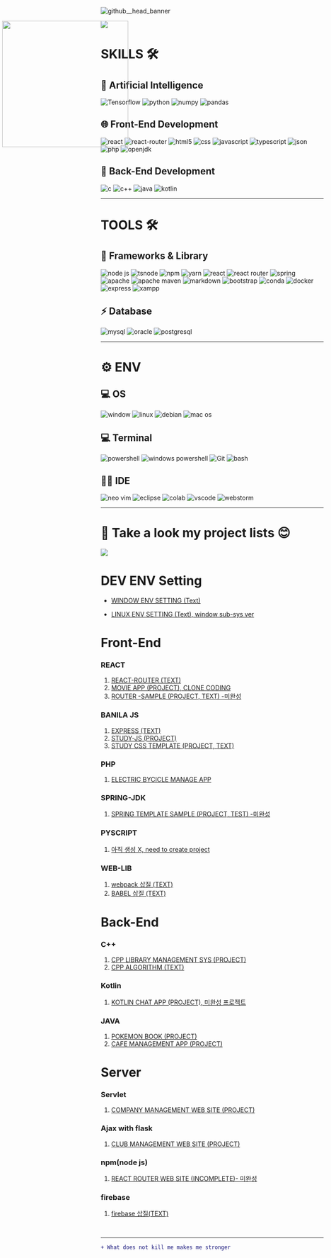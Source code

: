 ![github__head_banner](https://user-images.githubusercontent.com/77220824/190882822-91ab89a3-400c-4a53-81e8-84573c2c9169.png)


<img style="position: absolute; left: 5px; height: 285px;" src="https://github-readme-stats.vercel.app/api/?username=ShinMini" >
<img style="height: 285px position: absolute; right: 5px;" src="https://github-readme-stats.vercel.app/api/top-langs/?username=ShinMini" >



# SKILLS 🛠️

## 🤖 Artificial Intelligence

![Tensorflow](https://img.shields.io/badge/TensorFlow-FF6F00?style=for-the-badge&logo=tenAsorflow&logoColor=white)
![python](https://img.shields.io/badge/python-3776ab?style=for-the-badge&logo=python&logocolor=white)
![numpy](https://img.shields.io/badge/Numpy-777BB4?style=for-the-badge&logo=numpy&logoColor=white)
![pandas](https://img.shields.io/badge/Pandas-2C2D72?style=for-the-badge&logo=pandas&logoColor=white)


## 🌐 Front-End Development

![react](https://img.shields.io/badge/React-20232A?style=for-the-badge&logo=react&logoColor=61DAFB)
![react-router](https://img.shields.io/badge/React_Router-CA4245?style=for-the-badge&logo=react-router&logoColor=white)
![html5](https://img.shields.io/badge/HTML5-E34F26?style=for-the-badge&logo=html5&logoColor=white)
![css](https://img.shields.io/badge/CSS3-1572B6?style=for-the-badge&logo=css3&logoColor=white)
![javascript](https://img.shields.io/badge/JavaScript-323330?style=for-the-badge&logo=javascript&logoColor=F7DF1E)
![typescript](https://img.shields.io/badge/TypeScript-007ACC?style=for-the-badge&logo=typescript&logoColor=whit)
![json](https://img.shields.io/badge/json-5E5C5C?style=for-the-badge&logo=json&logoColor=white)
![php](https://img.shields.io/badge/PHP-777BB4?style=for-the-badge&logo=php&logoColor=white)
![openjdk](https://img.shields.io/badge/OpenJDK-ED8B00?style=for-the-badge&logo=openjdk&logoColor=white)


## 🔗 Back-End Development

![c](https://img.shields.io/badge/C-00599C?style=for-the-badge&logo=c&logoColor=white)
![c++](https://img.shields.io/badge/C%2B%2B-00599C?style=for-the-badge&logo=c%2B%2B&logoColor=white)
![java](https://img.shields.io/badge/Java-998888?style=for-the-badge&logo=java%2B%2B&logoColor=white)
![kotlin](https://img.shields.io/badge/Kotlin-0095D5?&style=for-the-badge&logo=kotlin&logoColor=white)

---

# TOOLS 🛠️

## 🚀 Frameworks & Library

![node js](https://img.shields.io/badge/Node.js-339933?style=for-the-badge&logo=nodedotjs&logoColor=white)
![tsnode](https://img.shields.io/badge/ts--node-3178C6?style=for-the-badge&logo=ts-node&logoColor=white)
![npm](https://img.shields.io/badge/npm-CB3837?style=for-the-badge&logo=npm&logoColor=white)
![yarn](https://img.shields.io/badge/Yarn-2C8EBB?style=for-the-badge&logo=yarn&logoColor=white)
![react](https://img.shields.io/badge/React-20232A?style=for-the-badge&logo=react&logoColor=61DAFB)
![react router](https://img.shields.io/badge/React_Router-CA4245?style=for-the-badge&logo=react-router&logoColor=white)
![spring](https://img.shields.io/badge/Spring-6DB33F?style=for-the-badge&logo=spring&logoColor=white)
![apache](https://img.shields.io/badge/Apache-D22128?style=for-the-badge&logo=Apache&logoColor=white)
![apache maven](https://img.shields.io/badge/apache_maven-C71A36?style=for-the-badge&logo=apachemaven&logoColor=white)
![markdown](https://img.shields.io/badge/Markdown-000000?style=for-the-badge&logo=markdown&logoColor=white)
![bootstrap](https://img.shields.io/badge/Bootstrap-563D7C?style=for-the-badge&logo=bootstrap&logoColor=white)
![conda](https://img.shields.io/badge/conda-342B029.svg?&style=for-the-badge&logo=anaconda&logoColor=white)
![docker](https://img.shields.io/badge/Docker-2CA5E0?style=for-the-badge&logo=docker&logoColor=white)
![express](https://img.shields.io/badge/Express.js-000000?style=for-the-badge&logo=express&logoColor=white)
![xampp](https://img.shields.io/badge/Xampp-F37623?style=for-the-badge&logo=xampp&logoColor=white)

## ⚡ Database 
![mysql](https://img.shields.io/badge/MySQL-005C84?style=for-the-badge&logo=mysql&logoColor=white)
![oracle](https://img.shields.io/badge/Oracle-F80000?style=for-the-badge&logo=Oracle&logoColor=white)
![postgresql](https://img.shields.io/badge/PostgreSQL-316192?style=for-the-badge&logo=postgresql&logoColor=white)

---

# ⚙️ ENV

## 💻 OS

![window](https://img.shields.io/badge/Windows-0078D6?style=for-the-badge&logo=windows&logoColor=white)
![linux](https://img.shields.io/badge/Linux-FCC624?style=for-the-badge&logo=linux&logoColor=black)
![debian](https://img.shields.io/badge/Debian-A81D33?style=for-the-badge&logo=debian&logoColor=white)
![mac os](https://img.shields.io/badge/mac%20os-000000?style=for-the-badge&logo=apple&logoColor=white)

## 💻 Terminal

![powershell](https://img.shields.io/badge/powershell-5391FE?style=for-the-badge&logo=powershell&logoColor=white)
![windows powershell](https://img.shields.io/badge/windows%20terminal-4D4D4D?style=for-the-badge&logo=windows%20terminal&logoColor=white)
![Git](https://img.shields.io/badge/GIT-E44C30?style=for-the-badge&logo=git&logoColor=white)
![bash](https://img.shields.io/badge/GNU%20Bash-4EAA25?style=for-the-badge&logo=GNU%20Bash&logoColor=white)

## 👩‍💻 IDE

![neo vim](https://img.shields.io/badge/NeoVim-%2357A143.svg?&style=for-the-badge&logo=neovim&logoColor=white)
![eclipse](https://img.shields.io/badge/Eclipse-2C2255?style=for-the-badge&logo=eclipse&logoColor=white)
![colab](https://img.shields.io/badge/Colab-F9AB00?style=for-the-badge&logo=googlecolab&color=525252)
![vscode](https://img.shields.io/badge/VSCode-0078D4?style=for-the-badge&logo=visual%20studio%20code&logoColor=white)
![webstorm](https://img.shields.io/badge/WebStorm-000000?style=for-the-badge&logo=WebStorm&logoColor=white)

---

# 🚀 Take a look my project lists 😊

<img src="https://github-profile-summary-cards.vercel.app/api/cards/profile-details?username=ShinMini&theme=vue" >

# DEV ENV Setting 
   
   - [WINDOW ENV SETTING (Text)](https://github.com/ShinMini/Window_SetUp) 
   
   - [LINUX ENV SETTING (Text), window sub-sys ver](https://github.com/ShinMini/Ubuntu-In-Windows)

# Front-End
   
   ### REACT
   1. [REACT-ROUTER (TEXT)](https://github.com/ShinMini/Study-React-Router)
   2. [MOVIE APP (PROJECT), CLONE CODING](https://github.com/ShinMini/Movie-APP)
   3. [ROUTER -SAMPLE (PROJECT, TEXT) -미완성](https://github.com/ShinMini/Router)
      
   ### BANILA JS
   1. [EXPRESS (TEXT)](https://github.com/ShinMini/Express)
   2. [STUDY-JS (PROJECT)](https://github.com/ShinMini/Study-JS)
   3. [STUDY CSS TEMPLATE (PROJECT, TEXT)](https://github.com/ShinMini/CSS-Animation-Form)      
   
   ### PHP
   1. [ELECTRIC BYCICLE MANAGE APP](HTTPS://GITHUB.COM/sHINmINI/wEB-fORM-php) 
  
   ### SPRING-JDK
   1. [SPRING TEMPLATE SAMPLE (PROJECT, TEST) -미완성](https://github.com/ShinMini/spring-web) 
   
   ### PYSCRIPT
   1. [아직 생성 X, need to create project](https://github.com/ShinMini/Club-Management)
   
   ### WEB-LIB
   1. [webpack 삽질 (TEXT)](https://github.com/ShinMini/webpack-SAB-JIL)
   2. [BABEL 삽질 (TEXT)](https://github.com/ShinMini/babel-SAB-JIL)

# Back-End 
   
   ### C++
   1. [CPP LIBRARY MANAGEMENT SYS (PROJECT)](https://github.com/ShinMini/cpp_library_calculator)
   2. [CPP ALGORITHM (TEXT)](https://github.com/ShinMini/Algorithm)	
   
   ### Kotlin
   1. [KOTLIN CHAT APP (PROJECT), 미완성 프로젝트](https://github.com/ShinMini/Kotlin-Android)
   
   ### JAVA
   1. [POKEMON BOOK (PROJECT)](https://github.com/ShinMini/pokemon-book)
   2. [CAFE MANAGEMENT APP (PROJECT)](https://github.com/ShinMini/cafeMangementAPP)
    
   
# Server 
   
   ### Servlet
   1. [COMPANY MANAGEMENT WEB SITE (PROJECT)](https://github.com/ShinMini/Servlet-java)
   
   ### Ajax with flask
   1. [CLUB MANAGEMENT WEB SITE (PROJECT)](https://github.com/ShinMini/Club-Management)
   
   ### npm(node js)
   1. [REACT ROUTER WEB SITE (INCOMPLETE)- 미완성](https://github.com/ShinMini/Club-Management)
   
   ### firebase
   1. [firebase 삽질(TEXT)](https://github.com/ShinMini/firebase-SAB-JIL)
   
<br>
<hr>



```diff
+ What does not kill me makes me stronger

```
